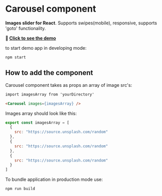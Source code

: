 # Carousel component

**Images slider for React**. Supports swipes(mobile), responsive, supports 'goto' functionality.

**🎠 [Click to see the demo](https://jemil-c-137.github.io/carousel/)**


to start demo app in developing mode:
```
npm start
```


## How to add the component
Carousel component takes as props an array of image src's:
```html
import imagesArray from 'yourDirectory'

<Carousel images={imagesArray} />
``` 

Images array should look like this: 
```js
export const imagesArray = [
  {
    src: "https://source.unsplash.com/random"
  },
  {
    src: "https://source.unsplash.com/random"
  },
  {
    src: "https://source.unsplash.com/random"
  }
]
```

To bundle application in production mode use:
```
npm run build

```
